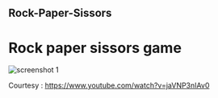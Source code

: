 ## Rock-Paper-Sissors
# Rock paper sissors game


![screenshot 1](https://user-images.githubusercontent.com/47817448/53412564-b51c2b80-39ef-11e9-912d-bba68029b19b.png)

Courtesy : https://www.youtube.com/watch?v=jaVNP3nIAv0 
